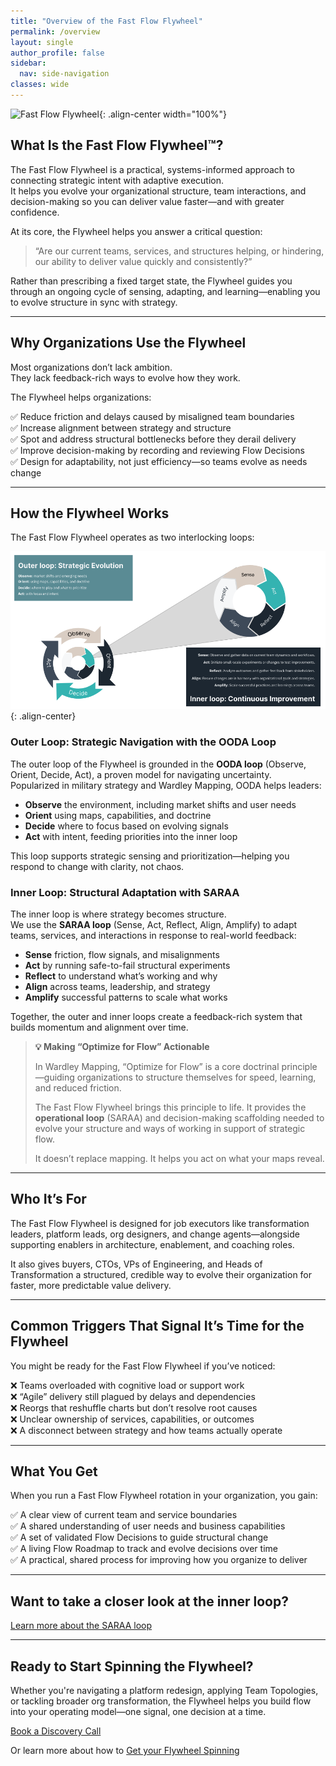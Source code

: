 ```yaml
---
title: "Overview of the Fast Flow Flywheel"
permalink: /overview
layout: single
author_profile: false
sidebar:
  nav: side-navigation
classes: wide
---
```


![Fast Flow Flywheel](/assets/images/flywheel-in-action-bluebg.gif){: .align-center width="100%"}

## What Is the Fast Flow Flywheel™️?

The Fast Flow Flywheel is a practical, systems-informed approach to connecting strategic intent with adaptive execution.  
It helps you evolve your organizational structure, team interactions, and decision-making so you can deliver value faster—and with greater confidence.

At its core, the Flywheel helps you answer a critical question:

> “Are our current teams, services, and structures helping, or hindering, our ability to deliver value quickly and consistently?”

Rather than prescribing a fixed target state, the Flywheel guides you through an ongoing cycle of sensing, adapting, and learning—enabling you to evolve structure in sync with strategy.

---

## Why Organizations Use the Flywheel

Most organizations don’t lack ambition.  
They lack feedback-rich ways to evolve how they work.

The Flywheel helps organizations:

✅ Reduce friction and delays caused by misaligned team boundaries  
✅ Increase alignment between strategy and structure  
✅ Spot and address structural bottlenecks before they derail delivery  
✅ Improve decision-making by recording and reviewing Flow Decisions  
✅ Design for adaptability, not just efficiency—so teams evolve as needs change  

---

## How the Flywheel Works

The Fast Flow Flywheel operates as two interlocking loops:

![Fast Flow Flywheel](/assets/images/stages/outer-and-inner-loops-v2.png){: .align-center}

### Outer Loop: Strategic Navigation with the OODA Loop

The outer loop of the Flywheel is grounded in the **OODA loop** (Observe, Orient, Decide, Act), a proven model for navigating uncertainty.  
Popularized in military strategy and Wardley Mapping, OODA helps leaders:

- **Observe** the environment, including market shifts and user needs  
- **Orient** using maps, capabilities, and doctrine  
- **Decide** where to focus based on evolving signals  
- **Act** with intent, feeding priorities into the inner loop

This loop supports strategic sensing and prioritization—helping you respond to change with clarity, not chaos.

### Inner Loop: Structural Adaptation with SARAA

The inner loop is where strategy becomes structure.  
We use the **SARAA loop** (Sense, Act, Reflect, Align, Amplify) to adapt teams, services, and interactions in response to real-world feedback:

- **Sense** friction, flow signals, and misalignments  
- **Act** by running safe-to-fail structural experiments  
- **Reflect** to understand what’s working and why  
- **Align** across teams, leadership, and strategy  
- **Amplify** successful patterns to scale what works

Together, the outer and inner loops create a feedback-rich system that builds momentum and alignment over time.

> **💡 Making “Optimize for Flow” Actionable**
>
> In Wardley Mapping, “Optimize for Flow” is a core doctrinal principle—guiding organizations to structure themselves for speed, learning, and reduced friction.
>
> The Fast Flow Flywheel brings this principle to life.
> It provides the **operational loop** (SARAA) and decision-making scaffolding needed to evolve your structure and ways of working in support of strategic flow.
>
> It doesn’t replace mapping. It helps you act on what your maps reveal.

---

## Who It’s For

The Fast Flow Flywheel is designed for job executors like transformation leaders, platform leads, org designers, and change agents—alongside supporting enablers in architecture, enablement, and coaching roles.

It also gives buyers, CTOs, VPs of Engineering, and Heads of Transformation a structured, credible way to evolve their organization for faster, more predictable value delivery.

---

## Common Triggers That Signal It’s Time for the Flywheel

You might be ready for the Fast Flow Flywheel if you’ve noticed:

❌ Teams overloaded with cognitive load or support work  
❌ “Agile” delivery still plagued by delays and dependencies  
❌ Reorgs that reshuffle charts but don’t resolve root causes  
❌ Unclear ownership of services, capabilities, or outcomes  
❌ A disconnect between strategy and how teams actually operate

---

## What You Get

When you run a Fast Flow Flywheel rotation in your organization, you gain:

✅ A clear view of current team and service boundaries  
✅ A shared understanding of user needs and business capabilities  
✅ A set of validated Flow Decisions to guide structural change  
✅ A living Flow Roadmap to track and evolve decisions over time  
✅ A practical, shared process for improving how you organize to deliver

---

## Want to take a closer look at the inner loop?

[Learn more about the SARAA loop](/how-it-works/rotation-overview)

---

## Ready to Start Spinning the Flywheel?

Whether you're navigating a platform redesign, applying Team Topologies, or tackling broader org transformation, the Flywheel helps you build flow into your operating model—one signal, one decision at a time.

[Book a Discovery Call](/contact)

Or learn more about how to [Get your Flywheel Spinning](/engagements/engagement-overview)
